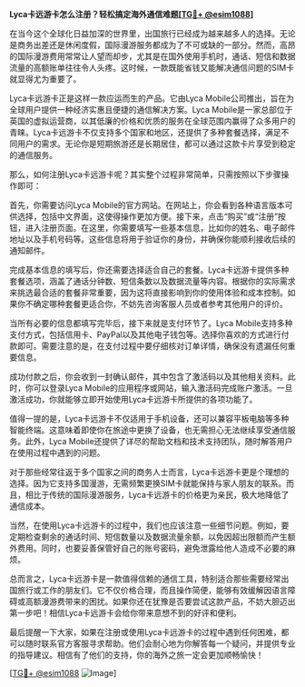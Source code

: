 **Lyca卡远游卡怎么注册？轻松搞定海外通信难题[[TG💪+ @esim1088](https://t.me/s/esim1088)]**

在当今这个全球化日益加深的世界里，出国旅行已经成为越来越多人的选择。无论是商务出差还是休闲度假，国际漫游服务都成为了不可或缺的一部分。然而，高昂的国际漫游费用常常让人望而却步，尤其是在国外使用手机时，通话、短信和数据流量的高额账单往往令人头疼。这时候，一款既能省钱又能解决通信问题的SIM卡就显得尤为重要了。

Lyca卡远游卡正是这样一款应运而生的产品。它由Lyca Mobile公司推出，旨在为全球用户提供一种经济实惠且便捷的通信解决方案。Lyca Mobile是一家总部位于英国的虚拟运营商，以其低廉的价格和优质的服务在全球范围内赢得了众多用户的青睐。Lyca卡远游卡不仅支持多个国家和地区，还提供了多种套餐选择，满足不同用户的需求。无论你是短期旅游还是长期居住，都可以通过这款卡片享受到稳定的通信服务。

那么，如何注册Lyca卡远游卡呢？其实整个过程非常简单，只需按照以下步骤操作即可：

首先，你需要访问Lyca Mobile的官方网站。在网站上，你会看到各种语言版本可供选择，包括中文界面，这使得操作更加方便。接下来，点击“购买”或“注册”按钮，进入注册页面。在这里，你需要填写一些基本信息，比如你的姓名、电子邮件地址以及手机号码等。这些信息将用于验证你的身份，并确保你能顺利接收后续的通知邮件。

完成基本信息的填写后，你还需要选择适合自己的套餐。Lyca卡远游卡提供多种套餐选项，涵盖了通话分钟数、短信条数以及数据流量等内容。根据你的实际需求来挑选最合适的套餐非常重要，因为这将直接影响到你的使用体验和成本控制。如果你不确定哪种套餐更适合你，不妨先咨询客服人员或者参考其他用户的评价。

当所有必要的信息都填写完毕后，接下来就是支付环节了。Lyca Mobile支持多种支付方式，包括信用卡、PayPal以及其他电子钱包等。选择你喜欢的方式进行付款即可。需要注意的是，在支付过程中要仔细核对订单详情，确保没有遗漏任何重要信息。

成功付款之后，你会收到一封确认邮件，其中包含了激活码以及其他相关资料。此时，你可以登录Lyca Mobile的应用程序或网站，输入激活码完成账户激活。一旦激活成功，你就能够立即开始使用Lyca卡远游卡所提供的各项功能了。

值得一提的是，Lyca卡远游卡不仅适用于手机设备，还可以兼容平板电脑等多种智能终端。这意味着即使你在旅途中更换了设备，也无需担心无法继续享受通信服务。此外，Lyca Mobile还提供了详尽的帮助文档和技术支持团队，随时解答用户在使用过程中遇到的问题。

对于那些经常往返于多个国家之间的商务人士而言，Lyca卡远游卡更是个理想的选择。因为它支持多国漫游，无需频繁更换SIM卡就能保持与家人朋友的联系。而且，相比于传统的国际漫游服务，Lyca卡远游卡的价格更为亲民，极大地降低了通信成本。

当然，在使用Lyca卡远游卡的过程中，我们也应该注意一些细节问题。例如，要定期检查剩余的通话时间、短信数量以及数据流量余额，以免因超出限额而产生额外费用。同时，也要妥善保管好自己的账号密码，避免泄露给他人造成不必要的麻烦。

总而言之，Lyca卡远游卡是一款值得信赖的通信工具，特别适合那些需要经常出国旅行或工作的朋友们。它不仅价格合理，而且操作简便，能够有效缓解因语言障碍或高额漫游费带来的困扰。如果你还在犹豫是否要尝试这款产品，不妨大胆迈出第一步吧！相信Lyca卡远游卡会给你带来意想不到的好评和便利。

最后提醒一下大家，如果在注册或使用Lyca卡远游卡的过程中遇到任何困难，都可以随时联系官方客服寻求帮助。他们会耐心地为你解答每一个疑问，并提供专业的指导建议。相信有了他们的支持，你的海外之旅一定会更加顺畅愉快！

[[TG💪+ @esim1088](https://t.me/s/esim1088) ![Image](https://i.postimg.cc/4NQfJmqS/Snipaste-2025-05-13-00-14-12.png)]